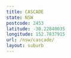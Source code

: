 ```yaml
---
title: CASCADE
state: NSW
postcode: 2453
latitude: -30.22840035
longitude: 152.7837915
url: /nsw/cascade/
layout: suburb
---
```

